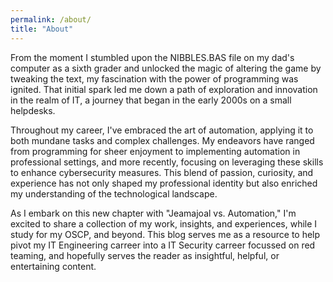 ```yaml
---
permalink: /about/
title: "About"
---
```


From the moment I stumbled upon the NIBBLES.BAS file on my dad's computer as a sixth grader and unlocked the magic of altering the game by tweaking the text, my fascination with the power of programming was ignited. That initial spark led me down a path of exploration and innovation in the realm of IT, a journey that began in the early 2000s on a small helpdesks.

Throughout my career, I've embraced the art of automation, applying it to both mundane tasks and complex challenges. My endeavors have ranged from programming for sheer enjoyment to implementing automation in professional settings, and more recently, focusing on leveraging these skills to enhance cybersecurity measures. This blend of passion, curiosity, and experience has not only shaped my professional identity but also enriched my understanding of the technological landscape.

As I embark on this new chapter with "Jeamajoal vs. Automation," I'm excited to share a collection of my work, insights, and experiences, while I study for my OSCP, and beyond. This blog serves me as a resource to help pivot my IT Engineering carreer into a IT Security carreer focussed on red teaming, and hopefully serves the reader as insightful, helpful, or entertaining content.
